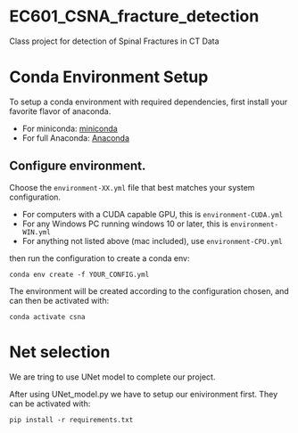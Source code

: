 # EC601_CSNA_fracture_detection
Class project for detection of Spinal Fractures in CT Data

# Conda Environment Setup

To setup a conda environment with required dependencies, first install your favorite flavor of anaconda.
- For miniconda: [miniconda](https://docs.conda.io/en/latest/miniconda.html)
- For full Anaconda: [Anaconda](https://www.anaconda.com/products/distribution)


## Configure environment.

Choose the `environment-XX.yml` file that best matches your system configuration.

- For computers with a CUDA capable GPU, this is `environment-CUDA.yml`
- For any Windows PC running windows 10 or later, this is `environment-WIN.yml`
- For anything not listed above (mac included), use `environment-CPU.yml`

then run the configuration to create a conda env:

```
conda env create -f YOUR_CONFIG.yml
```
The environment will be created according to the configuration chosen, and can then be activated with:

```
conda activate csna
```

# Net selection

We are tring to use UNet model to complete our project.

After using UNet_model.py we have to setup our enivironment first. They can be activated with:

```
pip install -r requirements.txt
```
